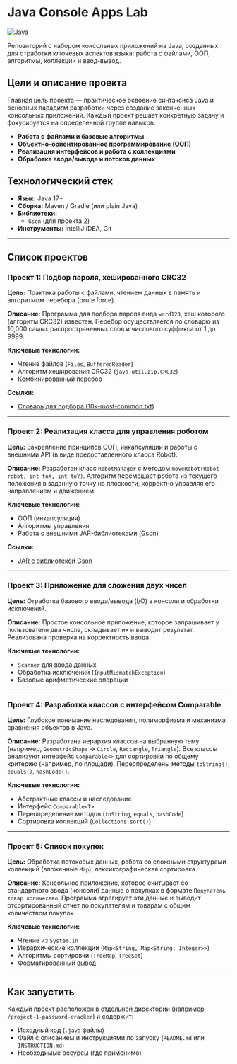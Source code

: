 # Java Console Apps Lab

![Java](https://img.shields.io/badge/Java-17%2B-red?logo=openjdk)

Репозиторий с набором консольных приложений на Java, созданных для отработки ключевых аспектов языка: работа с файлами, ООП, алгоритмы, коллекции и ввод-вывод.

## Цели и описание проекта

Главная цель проекта — практическое освоение синтаксиса Java и основных парадигм разработки через создание законченных консольных приложений. Каждый проект решает конкретную задачу и фокусируется на определенной группе навыков:

*   **Работа с файлами и базовые алгоритмы**
*   **Объектно-ориентированное программирование (ООП)**
*   **Реализация интерфейсов и работа с коллекциями**
*   **Обработка ввода/вывода и потоков данных**

## Технологический стек

*   **Язык:** Java 17+
*   **Сборка:** Maven / Gradle (или plain Java)
*   **Библиотеки:**
    *   `Gson` (для проекта 2)
*   **Инструменты:** IntelliJ IDEA, Git

---

## Список проектов

### Проект 1: Подбор пароля, хешированного CRC32

**Цель:** Практика работы с файлами, чтением данных в память и алгоритмом перебора (brute force).

**Описание:** Программа для подбора пароля вида `word123`, хеш которого (алгоритм CRC32) известен. Перебор осуществляется по словарю из 10,000 самых распространенных слов и числового суффикса от 1 до 9999.

**Ключевые технологии:**
*   Чтение файлов (`Files`, `BufferedReader`)
*   Алгоритм хеширования CRC32 (`java.util.zip.CRC32`)
*   Комбинированный перебор

**Ссылки:**
*   [Словарь для подбора (10k-most-common.txt)](https://github.com/danielmiessler/SecLists/blob/master/Passwords/Common-Credentials/10k-most-common.txt)

---

### Проект 2: Реализация класса для управления роботом

**Цель:** Закрепление принципов ООП, инкапсуляции и работы с внешними API (в виде предоставленного класса Robot).

**Описание:** Разработан класс `RobotManager` с методом `moveRobot(Robot robot, int toX, int toY)`. Алгоритм перемещает робота из текущего положения в заданную точку на плоскости, корректно управляя его направлением и движением.

**Ключевые технологии:**
*   ООП (инкапсуляция)
*   Алгоритмы управления
*   Работа с внешними JAR-библиотеками (Gson)

**Ссылки:**
*   [JAR с библиотекой Gson](https://repo1.maven.org/maven2/com/google/code/gson/gson/2.8.9/gson-2.8.9.jar)

---

### Проект 3: Приложение для сложения двух чисел

**Цель:** Отработка базового ввода/вывода (I/O) в консоли и обработки исключений.

**Описание:** Простое консольное приложение, которое запрашивает у пользователя два числа, складывает их и выводит результат. Реализована проверка на корректность ввода.

**Ключевые технологии:**
*   `Scanner` для ввода данных
*   Обработка исключений (`InputMismatchException`)
*   Базовые арифметические операции

---

### Проект 4: Разработка классов с интерфейсом Comparable

**Цель:** Глубокое понимание наследования, полиморфизма и механизма сравнения объектов в Java.

**Описание:** Разработана иерархия классов на выбранную тему (например, `GeometricShape` -> `Circle`, `Rectangle`, `Triangle`). Все классы реализуют интерфейс `Comparable<>` для сортировки по общему критерию (например, по площади). Переопределены методы `toString()`, `equals()`, `hashCode()`.

**Ключевые технологии:**
*   Абстрактные классы и наследование
*   Интерфейс `Comparable<T>`
*   Переопределение методов (`toString`, `equals`, `hashCode`)
*   Сортировка коллекций (`Collections.sort()`)

---

### Проект 5: Список покупок

**Цель:** Обработка потоковых данных, работа со сложными структурами коллекций (вложенные `Map`), лексикографическая сортировка.

**Описание:** Консольное приложение, которое считывает со стандартного ввода (консоли) данные о покупках в формате `Покупатель товар количество`. Программа агрегирует эти данные и выводит отсортированный отчет по покупателям и товарам с общим количеством покупок.

**Ключевые технологии:**
*   Чтение из `System.in`
*   Иерархические коллекции (`Map<String, Map<String, Integer>>`)
*   Алгоритмы сортировки (`TreeMap`, `TreeSet`)
*   Форматированный вывод

---
## Как запустить

Каждый проект расположен в отдельной директории (например, `/project-1-password-cracker`) и содержит:
*   Исходный код (`.java` файлы)
*   Файл с описанием и инструкциями по запуску (`README.md` или `INSTRUCTION.md`)
*   Необходимые ресурсы (где применимо)
